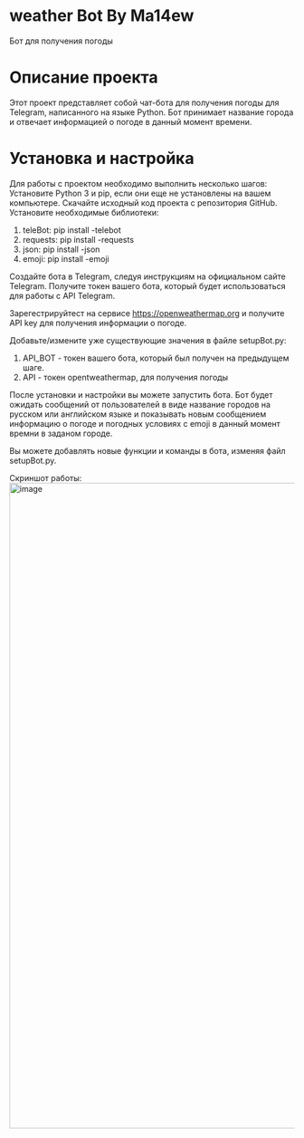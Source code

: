 # weather Bot By Ma14ew
 Бот для получения погоды
# Описание проекта
Этот проект представляет собой чат-бота для получения погоды для Telegram, написанного на языке Python. Бот принимает название города и отвечает информацией о погоде в данный момент времени.
# Установка и настройка
Для работы с проектом необходимо выполнить несколько шагов:
Установите Python 3 и pip, если они еще не установлены на вашем компьютере.
Скачайте исходный код проекта с репозитория GitHub.
Установите необходимые библиотеки: 
 1) teleBot: pip install -telebot
 2) requests: pip install -requests
 3) json: pip install -json
 4) emoji: pip install -emoji

Создайте бота в Telegram, следуя инструкциям на официальном сайте Telegram.
Получите токен вашего бота, который будет использоваться для работы с API Telegram.

Зарегестрируйтест на сервисе https://openweathermap.org и получите API key для получения информации о погоде.

Добавьте/измените уже существующие значения в файле setupBot.py: 
 1) API_BOT - токен вашего бота, который был получен на предыдущем шаге.
 2) API - токен opentweathermap, для получения погоды

После установки и настройки вы можете запустить бота. Бот будет ожидать сообщений от пользователей в виде название городов на русском или английском языке и показывать новым сообщением информацию о погоде и погодных условиях с emoji в данный момент времни в заданом городе.

Вы можете добавлять новые функции и команды в бота, изменяя файл setupBot.py.

Скриншот работы: 
<img width="1140" alt="image" src="https://github.com/ma14ew/weather-Bot-By-Ma14ew/assets/55161938/138fcdc1-7db8-4e52-b888-4c8930f0339a">


